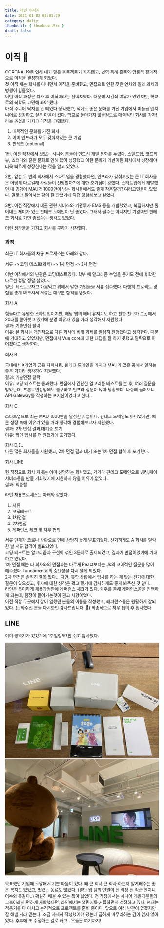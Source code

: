 ```yaml
---
title: 라인 이직기
date: 2021-01-02 03:01:79
category: daliy
thumbnail: { thumbnailSrc }
draft: false
---
```


# 이직 :boxing_glove:

CORONA-19로 인해 내가 맡은 프로젝트가 좌초됐고, 병역 특례 종료와 맞물려 결과적으로 이직을 결정하게 되었다. <br/>
첫 이직 때는 회사를 다니면서 이직을 준비했고, 면접으로 인한 잦은 연차와 일과 과제의 병행이 힘들었다. <br/>
이번 이직 과정은 퇴사 후 이직이라는 선택지였다. 때문에 시간적 여유가 있었지만, 학교로의 복학도 고민해 봐야 했다. <br/>
아직 주니어 딱지를 못 떼었다 생각했고, 적어도 좋은 문화를 가진 기업에서 미들급 엔지니어로 성장하고 싶은 마음이 컸다. 학교로 돌아가지 않을정도로 매력적인 회사를 가자!라는 조건을 가지고 이직을 고민했다.

1. 매력적인 문화를 가진 회사
2. 이미 인프라가 모두 갖춰져있는 큰 기업
3. 핀테크 (optional)

1번. 이전 직장에서 멋있는 시니어 분들이 만드신 개발 문화를 누렸다. 스탠드업, 코드리뷰, 스터디와 같은 문화로 인해 많이 성장했고 이런 문화가 기반이된 회사에서 성장해야 더욱 빠르게 성장한다는 것을 알고 있었다.

2번. 앞선 두 번의 회사에서 스타트업을 경험했다면, 인프라가 갖춰져있는 큰 IT 회사들은 어떻게 다르길래 사람들이 선망할까? 에 대한 호기심이 강했다. 스타트업에서 개발했던 내 경험이 MAU가 1000만이 넘는 회사들에서도 좋게 작용할까? 여러고민들이 있었다. 말로만 들어서는 감이 잘 안왔기에 직접 경험해보고 싶었다.

3번. 이전 직장에서 대출 관련 서비스와 기관투자 EMS 등을 개발했었고, 복잡하지만 풀어내는 재미가 있는 핀테크 도메인이 난 좋았다. 그래서 필수는 아니지만 기왕이면 핀테크 회사로 가면 좋겠다는 생각도 있었다.

이런 생각들을 가지고 회사를 구하기 시작했다.

### 과정

최근 IT 회사들의 채용 프로세스는 아래와 같다.

서류 -> 코딩 테스트(과제) -> 1차 면접 -> 2차 면접

이번 이직에서의 난관은 코딩테스트였다. 학부 때 알고리즘 수업을 듣기도 전에 휴학한 나로선 정말 정말 싫었다.. <br/>
일단..테스트보자고 마음먹고 위에서 말한 기업들을 서류 접수했다. 다행히 프로젝트 경험을 좋게 봐주셔서 서류는 대부분 합격을 받았다.

회사 A

힘들다고 유명한 스타트업이지만, 해당 앱의 헤비 유저기도 하고 친한 친구가 그곳에서 20대를 쏟아붓고 있기에 분명 이유가 있을 거라 생각해서 지원했다. <br/>
결과: 기술면접 탈락 <br/>
이유: 본 회사는 개인적으로 다른 회사에 비해 과제를 열심히 진행했다고 생각한다. 때문에 기대하고 있었지만, 면접에서 Vue core에 대한 대답을 잘 하지 못했고 탈락으로 이어졌다고 생각한다. <br/>

회사 B

국내에서 it기업의 금융 자회사로, 핀테크 도메인을 가지고 MAU가 많은 곳에서 일하는 좋은 기회라 생각하여 지원했다. <br/>
결과: 기술면접 탈락 <br/>
이유: 코딩 테스트는 통과했다. 면접에서 간단한 알고리즘 테스트를 본 후, 여러 질문을 받았는데, 프론트면접임에도 불구하고 인프라 질문이 많아 당황했다. 나중에 들어보니 API Gateway를 작성하는 포지션이었다고 한다.. <br/>

회사 C

스타트업으로 최근 MAU 1000만을 달성한 기업이다. 핀테크 도메인도 아니었지만, 빠른 성장 속에 이유가 있을 거라 생각해 경험해보고자 지원했다. <br/>
결과: 2차 면접 결과 대기중 포기 <br/>
이유: 라인 입사를 더 원했기에 포기했다. <br/>

회사 D,E.. <br/>
다른 많은 회사들을 지원했고, 2차 면접 결과 대기 또는 1차 면접 합격 후 포기했다.

회사 LINE

현 직장으로 회사 자체는 이미 선망하는 회사였고, 거기다 핀테크 도메인으로 뱅킹,페이 서비스등을 만들 기회였기에 지원하지 않을 이유가 없었다. <br/>
결과: 최종합

라인 채용프로세스는 아래와 같았다.

1. 서류
2. 코딩테스트
3. 1차면접
4. 2차면접
5. 레퍼런스 체크 및 처우 협의

서류 단계가 코로나 상황으로 인해 상당히 늦게 발표되었다. 신기하게도 A 회사를 탈락한 날 서류 합격이 발표되었다. <br/>
코딩 테스트는 알고리즘과 구현이 섞인 3문제로 출제되었고, 결과가 만점이었기에 기대하고 있었다. <br/>
1차 면접 때는 타 회사와의 면접과는 다르게 React보다는 Js의 코어적인 질문을 많이 해주셨다. fundamental의 중요성을 다시 알게 되었다. <br/>
2차 면접은 솔직히 잘못 봤다... 다만, 휴학 상황에서 입사를 하는 게 맞는 건가에 대한 질문이 있으셨고, 후자에 대한 생각은 확고 했기에 감사하게도 좋게 봐주신 것 같다. <br/>
라인은 특이하게 채용과정안에 레퍼런스 체크가 있다. 외주를 통해 레퍼런스콜을 진행하게 되는데, 팀장이 들어가는것이 권고 사항이었다. <br/>
이전 직장 두곳에서 같이 일했던 분들의 이름을 작성했고, 레퍼런스콜은 원활하게 잘되었다. (도와주신 분들 다시한번 감사드립니다. :bow:)
최종적으로 처우 협의 후 입사했다.

## LINE

이미 공백기가 있었기에 1주일정도?만 쉬고 입사했다.

![라인](../../assets/line_first1.jpg)
![라인](../../assets/line_first2.jpg)

목표했던 기업에 도달해서 기쁜 마음이 컸다. 왜 큰 회사 큰 회사 하는지 알게해주는 좋은 복지도 있었고, 멋있는 동료도 많았다. (일단 웹 팀의 인원이 전 직장 전 직군 엔지니어수와 똑같다..) 확실히 배울 수 있는 폭이 넓었다. 전 직장에서는 시니어 개발자분들의 그늘아래서 편하게 개발했다면, 라인에서는 챌린지를 거듭하면서 성장하고 있다.
현재는 적응기를 다 마치고 본격적으로 프로젝트를 준비 중이다. 앞으로 여러 난관이 있겠지만 잘 해낼 거라 믿는다.
조금 자세히 작성했어야 됐는데 급하게 마무리하는 감이 없지 않아있다. 추후에 또 수정하는 걸로 하고.. 오늘은 여기까지!
